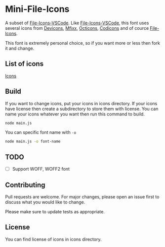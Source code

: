 # Mini-File-Icons

A subset of [File-Icons-VSCode](https://github.com/file-icons/vscode).
Like [File-Icons-VSCode](https://github.com/file-icons/vscode),
this font uses several icons from [Devicons](https://github.com/vorillaz/devicons),
[Mfixx](https://github.com/fizzed/font-mfizz),
[Octicons](https://github.com/primer/octicons),
[Codicons](https://github.com/microsoft/vscode-codicons)
and of cource [File-Icons](https://github.com/file-icons/icons).

This font is extremely personal choice,
so if you want more or less then fork it and change.

## List of icons

[Icons](https://github.com/Nguyen-Hoang-Nam/mini-file-icons/blob/main/icons.md)

## Build

If you want to change icons, put your icons in icons directory.
If your icons have license then create a subdirectory to store
them with license. You can name your icons whatever you want then
run this command to build.

```bash
node main.js
```

You can specific font name with `-o`

```bash
node main.js -o font-name
```

## TODO

- [ ] Support WOFF, WOFF2 font

## Contributing

Pull requests are welcome. For major changes,
please open an issue first to discuss what you would like to change.

Please make sure to update tests as appropriate.

## License

You can find license of icons in icons directory.
